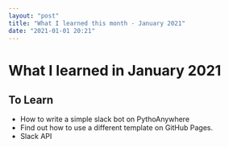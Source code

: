 ```yaml
---
layout: "post"
title: "What I learned this month - January 2021"
date: "2021-01-01 20:21"
---
```

# What I learned in January 2021



## To Learn

* How to write a simple slack bot on PythoAnywhere
* Find out how to use a different template on GitHub Pages.
* Slack API 
